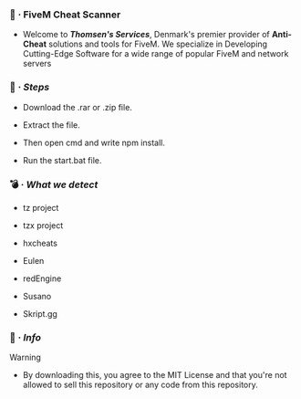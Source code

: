### 🚀 **·** **FiveM Cheat Scanner**
- Welcome to ***Thomsen's Services***, Denmark's premier provider of **Anti-Cheat** solutions and tools for FiveM. 
 We specialize in Developing Cutting-Edge Software for a wide range of popular FiveM and network servers

### 👣 **·** ***Steps***
- Download the .rar or .zip file.

- Extract the file.

- Then open cmd and write npm install.

- Run the start.bat file.


### 💣 **·** ***What we detect***
- tz project

- tzx project

- hxcheats

- Eulen

- redEngine

- Susano

- Skript.gg

### 📨 **·** ***Info***
> [!WARNING]
> - By downloading this, you agree to the MIT License and that you're not
>   allowed to sell this repository or any code from this repository.
